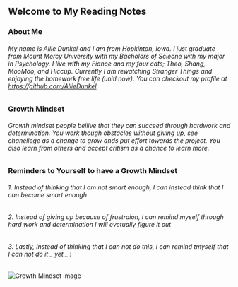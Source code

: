 ## Welcome to My Reading Notes 
### About Me
###### My name is Allie Dunkel and I am from Hopkinton, Iowa. I just graduate from Mount Mercy University with my Bacholors of Sciecne with my major in Psychology. I live with my Fiance and my four cats; Theo, Shang, MooMoo, and Hiccup. Currently I am rewatching Stranger Things and enjoying the homework free life (unitl now). You can checkout my profile at https://github.com/AllieDunkel 
###  **Growth Mindset**
###### Growth mindset people beilive that they can succeed through hardwork and determination. You work though obstacles without giving up, see chanellege as a change to grow ands put effort towards the project. You also learn from others and accept critism as a chance to learn more. 
### **Reminders to Yourself to have a Growth Mindset**
###### 1. Instead of thinking that I am not smart enough, I can instead think that I can become smart enough
###### 2. Instead of giving up because of frustraion, I can remind myself through hard work and determination I will evetually figure it out
###### 3. Lastly, Instead of thinking that I can not do this, I can remind tmyself that I can not do it _ _yet_ _ ! 
![Growth Mindset image](https://uxplanet.org/fixed-vs-growth-mindset-beliefs-that-shape-your-life-93a1b5f9b26a)
